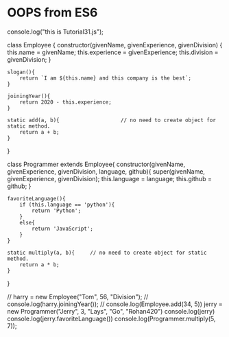 # OOPS from ES6

console.log("this is Tutorial31.js");

class Employee {
    constructor(givenName, givenExperience, givenDivision) {
        this.name = givenName;
        this.experience = givenExperience;
        this.division = givenDivision;
    }

    slogan(){
        return `I am ${this.name} and this company is the best`;
    }

    joiningYear(){
        return 2020 - this.experience;
    }

    static add(a, b){                    // no need to create object for static method.
        return a + b;
    }
}

class Programmer extends Employee{
    constructor(givenName, givenExperience, givenDivision, language, github){
        super(givenName, givenExperience, givenDivision);
        this.language = language;
        this.github = github;
    }

    favoriteLanguage(){
        if (this.language == 'python'){
            return 'Python';
        }
        else{
            return 'JavaScript';
        }
    }

    static multiply(a, b){     // no need to create object for static method.
        return a * b;
    }
}

// harry = new Employee("Tom", 56, "Division");
// console.log(harry.joiningYear());
// console.log(Employee.add(34, 5))
jerry = new Programmer("Jerry", 3, "Lays", "Go", "Rohan420")
console.log(jerry)
console.log(jerry.favoriteLanguage())
console.log(Programmer.multiply(5, 7));


